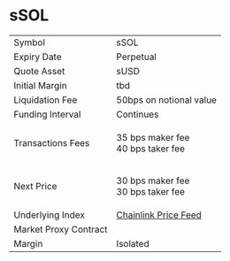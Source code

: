 # sSOL

|                       |                                                                                                            |
| --------------------- | ---------------------------------------------------------------------------------------------------------- |
| Symbol                | sSOL                                                                                                       |
| Expiry Date           | Perpetual                                                                                                  |
| Quote Asset           | sUSD                                                                                                       |
| Initial Margin        | tbd                                                                                                        |
| Liquidation Fee       | 50bps on notional value                                                                                    |
| Funding Interval      | Continues                                                                                                  |
| Transactions Fees     | <p>35 bps maker fee<br>40 bps  taker fee</p>                                                               |
| Next Price            | <p>30 bps  maker fee<br>30 bps  taker fee</p>                                                              |
| Underlying Index      | [Chainlink Price Feed](https://optimistic.etherscan.io/address/0x13e3Ee699D1909E989722E753853AE30b17e08c5) |
| Market Proxy Contract |                                                                                                            |
| Margin                | Isolated                                                                                                   |

